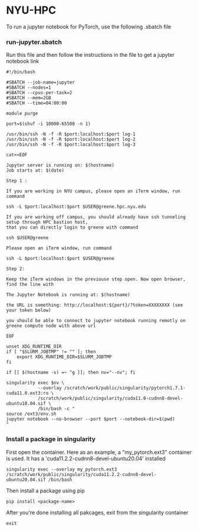 # NYU-HPC

To run a jupyter notebook for PyTorch, use the following .sbatch file

### run-jupyter.sbatch
Run this file and then follow the instructions in the file to get a jupyter notebook link
```
#!/bin/bash

#SBATCH --job-name=jupyter
#SBATCH --nodes=1
#SBATCH --cpus-per-task=2
#SBATCH --mem=2GB
#SBATCH --time=04:00:00

module purge

port=$(shuf -i 10000-65500 -n 1)

/usr/bin/ssh -N -f -R $port:localhost:$port log-1
/usr/bin/ssh -N -f -R $port:localhost:$port log-2
/usr/bin/ssh -N -f -R $port:localhost:$port log-3

cat<<EOF

Jupyter server is running on: $(hostname)
Job starts at: $(date)

Step 1 :

If you are working in NYU campus, please open an iTerm window, run command

ssh -L $port:localhost:$port $USER@greene.hpc.nyu.edu

If you are working off campus, you should already have ssh tunneling setup through HPC bastion host,
that you can directly login to greene with command

ssh $USER@greene

Please open an iTerm window, run command

ssh -L $port:localhost:$port $USER@greene

Step 2:

Keep the iTerm windows in the previouse step open. Now open browser, find the line with

The Jupyter Notebook is running at: $(hostname)

the URL is something: http://localhost:${port}/?token=XXXXXXXX (see your token below)

you should be able to connect to jupyter notebook running remotly on greene compute node with above url

EOF

unset XDG_RUNTIME_DIR
if [ "$SLURM_JOBTMP" != "" ]; then
    export XDG_RUNTIME_DIR=$SLURM_JOBTMP
fi

if [[ $(hostname -s) =~ ^g ]]; then nv="--nv"; fi

singularity exec $nv \
            --overlay /scratch/work/public/singularity/pytorch1.7.1-cuda11.0.ext3:ro \
            /scratch/work/public/singularity/cuda11.0-cudnn8-devel-ubuntu18.04.sif \
            /bin/bash -c "
source /ext3/env.sh
jupyter notebook --no-browser --port $port --notebook-dir=$(pwd)
"
```

### Install a package in singularity
First open the container. Here as an example, a "my_pytorch.ext3" container is used. It has a 'cuda11.2.2-cudnn8-devel-ubuntu20.04' installed
```
singularity exec --overlay my_pytorch.ext3 /scratch/work/public/singularity/cuda11.2.2-cudnn8-devel-ubuntu20.04.sif /bin/bash
```

Then install a package using pip

```
pip install <package-name>
```

After you're done installing all pakcages, exit from the singularity container
```
exit
```
